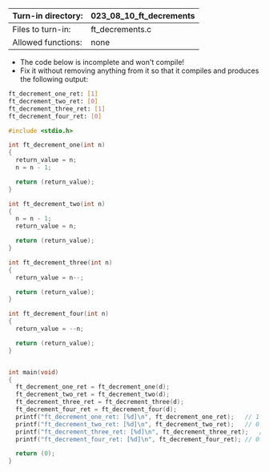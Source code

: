 Turn-in directory: | 023_08_10_ft_decrements |
-------------|-------------|
Files to turn-in: | ft_decrements.c |
Allowed functions: | none
* The code below is incomplete and won't compile!
* Fix it without removing anything from it so that it compiles and produces the following output:

<endl>
  
  ```Bash
ft_decrement_one_ret: [1]
ft_decrement_two_ret: [0]
ft_decrement_three_ret: [1]
ft_decrement_four_ret: [0]
  ```

<endl>
  
  ```C
  #include <stdio.h>

int ft_decrement_one(int n)
{
	return_value = n;
	n = n - 1;

	return (return_value);
}

int ft_decrement_two(int n)
{
	n = n - 1;
	return_value = n;

	return (return_value);
}

int ft_decrement_three(int n)
{
	return_value = n--;

	return (return_value);
}

int ft_decrement_four(int n)
{
	return_value = --n;

	return (return_value);
}


int main(void)
{
    ft_decrement_one_ret = ft_decrement_one(d);
    ft_decrement_two_ret = ft_decrement_two(d);
    ft_decrement_three_ret = ft_decrement_three(d);
    ft_decrement_four_ret = ft_decrement_four(d);
    printf("ft_decrement_one_ret: [%d]\n", ft_decrement_one_ret);	// 1
    printf("ft_decrement_two_ret: [%d]\n", ft_decrement_two_ret);	// 0
    printf("ft_decrement_three_ret: [%d]\n", ft_decrement_three_ret);	// 1
    printf("ft_decrement_four_ret: [%d]\n", ft_decrement_four_ret);	// 0

    return (0);
}
  ```
